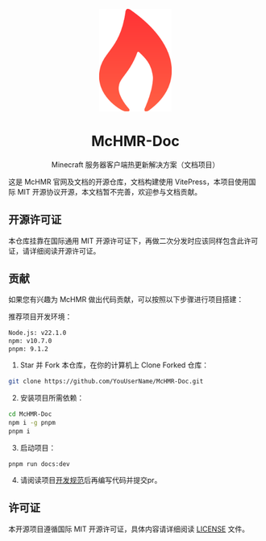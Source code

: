 <p align="center"><img width="144px" src="https://github.com/Melon-Studio/McHMR-Doc/blob/main/public/logo.svg" /></p>
<h1 align="center">McHMR-Doc</h1>
<p align="center">Minecraft 服务器客户端热更新解决方案（文档项目）</p>

这是 McHMR 官网及文档的开源仓库，文档构建使用 VitePress，本项目使用国际 MIT 开源协议开源，本文档暂不完善，欢迎参与文档贡献。

## 开源许可证
本仓库挂靠在国际通用 MIT 开源许可证下，再做二次分发时应该同样包含此许可证，请详细阅读开源许可证。

## 贡献
如果您有兴趣为 McHMR 做出代码贡献，可以按照以下步骤进行项目搭建：

推荐项目开发环境：

```none
Node.js: v22.1.0
npm: v10.7.0
pnpm: 9.1.2
```

1. Star 并 Fork 本仓库，在你的计算机上 Clone Forked 仓库：

```sh
git clone https://github.com/YouUserName/McHMR-Doc.git
```

2. 安装项目所需依赖：

```sh
cd McHMR-Doc
npm i -g pnpm
pnpm i
```

3. 启动项目：

```
pnpm run docs:dev
```

4. 请阅读项目[开发规范](https://doc.dooper.top/)后再编写代码并提交pr。

## 许可证

本开源项目遵循国际 MIT 开源许可证，具体内容请详细阅读 [LICENSE](https://github.com/Melon-Studio/McHMR-Doc/blob/main/LICENSE) 文件。
